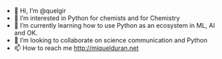 - 👋 Hi, I’m @quelgir
- 👀 I’m interested in Python for chemists and for Chemistry
- 🌱 I’m currently learning how to use Python as an ecosystem in ML, AI and OK.
- 💞️ I’m looking to collaborate on science communication and Python
- 📫 How to reach me http://miquelduran.net

<!---
quelgir/quelgir is a ✨ special ✨ repository because its `README.md` (this file) appears on your GitHub profile.
You can click the Preview link to take a look at your changes.
--->
